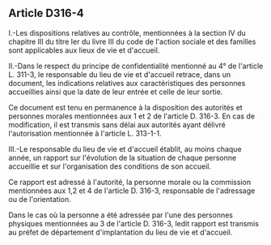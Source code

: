 ## Article D316-4

I.-Les dispositions relatives au contrôle, mentionnées à la section IV du chapitre III du titre Ier du livre III du
code de l'action sociale et des familles sont applicables aux lieux de vie et d'accueil.


II.-Dans le respect du principe de confidentialité mentionné au 4° de l'article L. 311-3, le responsable du lieu
de vie et d'accueil retrace, dans un document, les indications relatives aux caractéristiques des personnes
accueillies ainsi que la date de leur entrée et celle de leur sortie.

Ce document est tenu en permanence à la disposition des autorités et personnes morales mentionnées aux
1 et 2 de l'article D. 316-3. En cas de modification, il est transmis sans délai aux autorités ayant délivré
l'autorisation mentionnée à l'article L. 313-1-1.

III.-Le responsable du lieu de vie et d'accueil établit, au moins chaque année, un rapport sur l'évolution de la
situation de chaque personne accueillie et sur l'organisation des conditions de son accueil.

Ce rapport est adressé à l'autorité, la personne morale ou la commission mentionnées aux 1,2 et 4 de l'article
D. 316-3, responsable de l'adressage ou de l'orientation.

Dans le cas où la personne a été adressée par l'une des personnes physiques mentionnées au 3 de l'article D.
316-3, ledit rapport est transmis au préfet de département d'implantation du lieu de vie et d'accueil.

